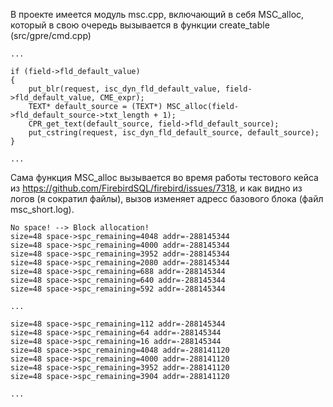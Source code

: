 В проекте имеется модуль msc.cpp, включающий в себя MSC_alloc, который в свою очередь вызывается в функции create_table (src/gpre/cmd.cpp)
```
...

if (field->fld_default_value)
{
    put_blr(request, isc_dyn_fld_default_value, field->fld_default_value, CME_expr);
    TEXT* default_source = (TEXT*) MSC_alloc(field->fld_default_source->txt_length + 1);    
	CPR_get_text(default_source, field->fld_default_source);
    put_cstring(request, isc_dyn_fld_default_source, default_source); 
}

...

```

Сама функция MSC_alloc вызывается во время работы тестового кейса из https://github.com/FirebirdSQL/firebird/issues/7318, и как видно из логов (я сократил файлы), вызов изменяет адресс базового блока (файл msc_short.log).

```
No space! --> Block allocation!
size=48 space->spc_remaining=4048 addr=-288145344
size=48 space->spc_remaining=4000 addr=-288145344
size=48 space->spc_remaining=3952 addr=-288145344
size=48 space->spc_remaining=2080 addr=-288145344
size=48 space->spc_remaining=688 addr=-288145344
size=48 space->spc_remaining=640 addr=-288145344
size=48 space->spc_remaining=592 addr=-288145344

...

size=48 space->spc_remaining=112 addr=-288145344
size=48 space->spc_remaining=64 addr=-288145344
size=48 space->spc_remaining=16 addr=-288145344
size=48 space->spc_remaining=4048 addr=-288141120
size=48 space->spc_remaining=4000 addr=-288141120
size=48 space->spc_remaining=3952 addr=-288141120
size=48 space->spc_remaining=3904 addr=-288141120

...

```

